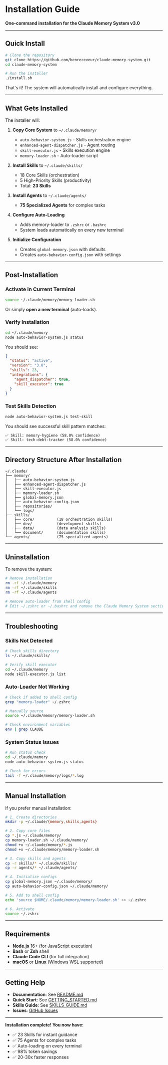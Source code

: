 # Installation Guide

**One-command installation for the Claude Memory System v3.0**

---

## Quick Install

```bash
# Clone the repository
git clone https://github.com/benreceveur/claude-memory-system.git
cd claude-memory-system

# Run the installer
./install.sh
```

That's it! The system will automatically install and configure everything.

---

## What Gets Installed

The installer will:

1. **Copy Core System** to `~/.claude/memory/`
   - `auto-behavior-system.js` - Skills orchestration engine
   - `enhanced-agent-dispatcher.js` - Agent routing
   - `skill-executor.js` - Skills execution engine
   - `memory-loader.sh` - Auto-loader script

2. **Install Skills** to `~/.claude/skills/`
   - 18 Core Skills (orchestration)
   - 5 High-Priority Skills (productivity)
   - Total: **23 Skills**

3. **Install Agents** to `~/.claude/agents/`
   - **75 Specialized Agents** for complex tasks

4. **Configure Auto-Loading**
   - Adds memory-loader to `.zshrc` or `.bashrc`
   - System loads automatically on every new terminal

5. **Initialize Configuration**
   - Creates `global-memory.json` with defaults
   - Creates `auto-behavior-config.json` with settings

---

## Post-Installation

### Activate in Current Terminal

```bash
source ~/.claude/memory/memory-loader.sh
```

Or simply **open a new terminal** (auto-loads).

### Verify Installation

```bash
cd ~/.claude/memory
node auto-behavior-system.js status
```

You should see:
```json
{
  "status": "active",
  "version": "3.0",
  "skills": 23,
  "integrations": {
    "agent_dispatcher": true,
    "skill_executor": true
  }
}
```

### Test Skills Detection

```bash
node auto-behavior-system.js test-skill
```

You should see successful skill pattern matches:
```
✅ Skill: memory-hygiene (58.0% confidence)
✅ Skill: tech-debt-tracker (58.0% confidence)
```

---

## Directory Structure After Installation

```
~/.claude/
├── memory/
│   ├── auto-behavior-system.js
│   ├── enhanced-agent-dispatcher.js
│   ├── skill-executor.js
│   ├── memory-loader.sh
│   ├── global-memory.json
│   ├── auto-behavior-config.json
│   ├── repositories/
│   └── logs/
├── skills/
│   ├── core/          (18 orchestration skills)
│   ├── dev/           (development skills)
│   ├── data/          (data analysis skills)
│   └── document/      (documentation skills)
└── agents/            (75 specialized agents)
```

---

## Uninstallation

To remove the system:

```bash
# Remove installation
rm -rf ~/.claude/memory
rm -rf ~/.claude/skills
rm -rf ~/.claude/agents

# Remove auto-loader from shell config
# Edit ~/.zshrc or ~/.bashrc and remove the Claude Memory System section
```

---

## Troubleshooting

### Skills Not Detected

```bash
# Check skills directory
ls ~/.claude/skills/

# Verify skill executor
cd ~/.claude/memory
node skill-executor.js list
```

### Auto-Loader Not Working

```bash
# Check if added to shell config
grep "memory-loader" ~/.zshrc

# Manually source
source ~/.claude/memory/memory-loader.sh

# Check environment variables
env | grep CLAUDE
```

### System Status Issues

```bash
# Run status check
cd ~/.claude/memory
node auto-behavior-system.js status

# Check for errors
tail -f ~/.claude/memory/logs/*.log
```

---

## Manual Installation

If you prefer manual installation:

```bash
# 1. Create directories
mkdir -p ~/.claude/{memory,skills,agents}

# 2. Copy core files
cp *.js ~/.claude/memory/
cp memory-loader.sh ~/.claude/memory/
chmod +x ~/.claude/memory/*.js
chmod +x ~/.claude/memory/memory-loader.sh

# 3. Copy skills and agents
cp -r skills/* ~/.claude/skills/
cp -r agents/* ~/.claude/agents/

# 4. Initialize configs
cp global-memory.json ~/.claude/memory/
cp auto-behavior-config.json ~/.claude/memory/

# 5. Add to shell config
echo 'source $HOME/.claude/memory/memory-loader.sh' >> ~/.zshrc

# 6. Activate
source ~/.zshrc
```

---

## Requirements

- **Node.js** 16+ (for JavaScript execution)
- **Bash** or **Zsh** shell
- **Claude Code CLI** (for full integration)
- **macOS** or **Linux** (Windows WSL supported)

---

## Getting Help

- **Documentation**: See [README.md](README.md)
- **Quick Start**: See [GETTING_STARTED.md](GETTING_STARTED.md)
- **Skills Guide**: See [SKILLS_GUIDE.md](SKILLS_GUIDE.md)
- **Issues**: [GitHub Issues](https://github.com/benreceveur/claude-memory-system/issues)

---

**Installation complete! You now have:**
- ✅ 23 Skills for instant guidance
- ✅ 75 Agents for complex tasks
- ✅ Auto-loading on every terminal
- ✅ 98% token savings
- ✅ 20-30x faster responses
